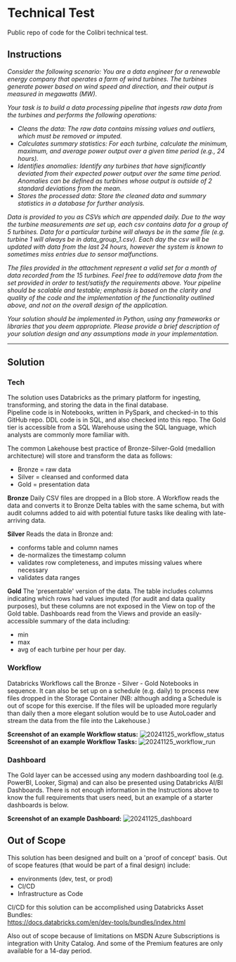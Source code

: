 # Technical Test
Public repo of code for the Colibri technical test.

## Instructions
<i>
Consider the following scenario:
You are a data engineer for a renewable energy company that operates a farm of wind turbines.
The turbines generate power based on wind speed and direction, and their output is measured in megawatts (MW). 

Your task is to build a data processing pipeline that ingests raw data from the turbines and performs the following operations:
- Cleans the data: The raw data contains missing values and outliers, which must be removed or imputed.
- Calculates summary statistics: For each turbine, calculate the minimum, maximum, and average power output over a given time period (e.g., 24 hours).
- Identifies anomalies: Identify any turbines that have significantly deviated from their expected power output over the same time period. Anomalies can be defined as turbines whose output is outside of 2 standard deviations from the mean.
- Stores the processed data: Store the cleaned data and summary statistics in a database for further analysis.

Data is provided to you as CSVs which are appended daily. Due to the way the turbine measurements are set up, each csv contains data for a group of 5 turbines. Data for a particular turbine will always be in the same file (e.g. turbine 1 will always be in data_group_1.csv). Each day the csv will be updated with data from the last 24 hours, however the system is known to sometimes miss entries due to sensor malfunctions.

The files provided in the attachment represent a valid set for a month of data recorded from the 15 turbines. Feel free to add/remove data from the set provided in order to test/satisfy the requirements above.
Your pipeline should be scalable and testable; emphasis is based on the clarity and quality of the code and the implementation of the functionality outlined above, and not on the overall design of the application.

Your solution should be implemented in Python, using any frameworks or libraries that you deem appropriate. Please provide a brief description of your solution design and any assumptions made in your implementation.
</i>

<hr />

## Solution

### Tech
The solution uses Databricks as the primary platform for ingesting, transforming, and storing the data in the final database.  
Pipeline code is in Notebooks, written in PySpark, and checked-in to this GitHub repo.  DDL code is in SQL, and also checked into this repo.  The Gold tier is accessible from a SQL Warehouse using the SQL language, which analysts are commonly more familiar with.

The common Lakehouse best practice of Bronze-Silver-Gold (medallion architecture) will store and transform the data as follows:
- Bronze = raw data
- Silver = cleansed and conformed data
- Gold = presentation data

**Bronze**
Daily CSV files are dropped in a Blob store.  A Workflow reads the data and converts it to Bronze Delta tables with the same schema, but with audit columns added to aid with potential future tasks like dealing with late-arriving data.

**Silver**
Reads the data in Bronze and:
- conforms table and column names
- de-normalizes the timestamp column
- validates row completeness, and imputes missing values where necessary
- validates data ranges

**Gold**
 The 'presentable' version of the data.  The table includes columns indicating which rows had values imputed (for audit and data quality purposes), but these columns are not exposed in the View on top of the Gold table.
 Dashboards read from the Views and provide an easily-accessible summary of the data including:
 - min
 - max
 - avg
 of each turbine per hour per day.

### Workflow
Databricks Workflows call the Bronze - Silver - Gold Notebooks in sequence.  It can also be set up on a schedule (e.g. daily) to process new files dropped in the Storage Container (NB: although adding a Schedule is out of scope for this exercise.  If the files will be uploaded more regularly than daily then a more elegant solution would be to use AutoLoader and stream the data from the file into the Lakehouse.)

**Screenshot of an example Workflow status:**
![20241125_workflow_status](https://github.com/user-attachments/assets/906af2b5-94f8-44ad-988e-a1d7297fdcd1)
**Screenshot of an example Workflow Tasks:**
![20241125_workflow_run](https://github.com/user-attachments/assets/bbb9f683-cbcc-4b7b-9774-7aa66306b1af)

### Dashboard
The Gold layer can be accessed using any modern dashboarding tool (e.g. PowerBI, Looker, Sigma) and can also be presented using Databricks AI/BI Dashboards.  There is not enough information in the Instructions above to know the full requirements that users need, but an example of a starter dashboards is below.

**Screenshot of an example Dashboard:**
![20241125_dashboard](https://github.com/user-attachments/assets/60cc932a-df39-453d-8e7a-1bc67aa61518)


## Out of Scope
This solution has been designed and built on a 'proof of concept' basis.  Out of scope features (that would be part of a final design) include:
- environments (dev, test, or prod)
- CI/CD
- Infrastructure as Code

CI/CD for this solution can be accomplished using Databricks Asset Bundles:  
https://docs.databricks.com/en/dev-tools/bundles/index.html

Also out of scope because of limitations on MSDN Azure Subscriptions is integration with Unity Catalog.  And some of the Premium features are only available for a 14-day period.
